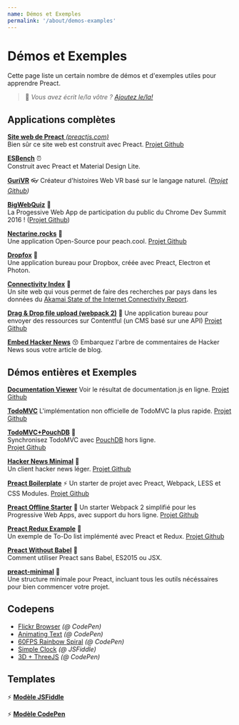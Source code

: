 ```yaml
---
name: Démos et Exemples
permalink: '/about/demos-examples'
---
```


# Démos et Exemples

Cette page liste un certain nombre de démos et d'exemples utiles pour apprendre Preact.

> :information_desk_person: _Vous avez écrit le/la vôtre ?
> [Ajoutez le/la!](https://github.com/preactjs/preact-www/blob/master/content/fr/about/demos-examples.md)_


## Applications complètes

[**Site web de Preact** _(preactjs.com)_](https://preactjs.com)  
Bien sûr ce site web est construit avec Preact.
[Projet Github](https://github.com/preactjs/preact-www)

**[ESBench](http://esbench.com)** :alarm_clock:  
Construit avec Preact et Material Design Lite.

[**GuriVR**](https://gurivr.com) :eyeglasses:
Créateur d'histoires Web VR basé sur le langage naturel.
_([Projet Github](https://github.com/opennewslabs/guri-vr))_

[**BigWebQuiz**](https://bigwebquiz.com) :game_die:  
La Progessive Web App de participation du public du Chrome Dev Summit 2016 !
([Projet Github](https://github.com/jakearchibald/big-web-quiz))

**[Nectarine.rocks](http://nectarine.rocks)** :peach:  
Une application Open-Source pour peach.cool.
[Projet Github](https://github.com/developit/nectarine)

**[Dropfox](https://github.com/developit/dropfox)** :wolf:  
Une application bureau pour Dropbox, créée avec Preact, Electron et Photon.

**[Connectivity Index](https://cindex.co)** :iphone:  
Un site web qui vous permet de faire des recherches par pays dans les données du [Akamai State of the Internet Connectivity Report](https://content.akamai.com/PG7010-Q2-2016-SOTI-Connectivity-Report.html).

**[Drag & Drop file upload (webpack 2)](https://contentful-labs.github.io/file-upload-example/)** :rocket:
Une application bureau pour envoyer des ressources sur Contentful (un CMS basé sur une API)
[Projet Github](https://github.com/contentful-labs/file-upload-example)

**[Embed Hacker News](https://github.com/TXTPEN/hn)** :kissing_closed_eyes:
Embarquez l'arbre de commentaires de Hacker News sous votre article de blog.

## Démos entières et Exemples

**[Documentation Viewer](https://documentation-viewer.firebaseapp.com)**
Voir le résultat de documentation.js en ligne.
[Projet Github](https://github.com/developit/documentation-viewer)

**[TodoMVC](http://developit.github.io/preact-todomvc/)**
L'implémentation non officielle de TodoMVC la plus rapide.
[Projet Github](https://github.com/developit/preact-todomvc)

**[TodoMVC+PouchDB](http://katopz.github.io/preact-todomvc-pouchdb/)** :floppy_disk:  
Synchronisez TodoMVC avec [PouchDB](https://pouchdb.com/) hors ligne.  
[Projet Github](https://github.com/katopz/preact-todomvc-pouchdb)

**[Hacker News Minimal](https://developit.github.io/hn_minimal/)** :newspaper:  
Un client hacker news léger.
[Projet Github](https://github.com/developit/hn_minimal)

**[Preact Boilerplate](https://preact-boilerplate.surge.sh)** :zap:
Un starter de projet avec Preact, Webpack, LESS et CSS Modules.
[Projet Github](https://github.com/developit/preact-boilerplate)

**[Preact Offline Starter](https://preact-starter.now.sh)** :100:
Un starter Webpack 2 simplifié pour les Progressive Web Apps, avec support du hors ligne.
[Projet Github](https://github.com/lukeed/preact-starter)

**[Preact Redux Example](https://preact-redux-example.surge.sh)** :repeat:  
Un exemple de To-Do list implémenté avec Preact et Redux.
[Projet Github](https://github.com/developit/preact-redux-example)

**[Preact Without Babel](https://github.com/developit/preact-without-babel)** :horse:  
Comment utiliser Preact sans Babel, ES2015 ou JSX.

**[preact-minimal](https://github.com/aganglada/preact-minimal)** :rocket:  
Une structure minimale pour Preact, incluant tous les outils nécéssaires pour bien commencer votre projet.


## Codepens

- [Flickr Browser](http://codepen.io/developit/full/VvMZwK/) _(@ CodePen)_
- [Animating Text](http://codepen.io/developit/full/LpNOdm/) _(@ CodePen)_
- [60FPS Rainbow Spiral](http://codepen.io/developit/full/xGoagz/) _(@ CodePen)_
- [Simple Clock](http://jsfiddle.net/developit/u9m5x0L7/embedded/result,js/) _(@ JSFiddle)_
- [3D + ThreeJS](http://codepen.io/developit/pen/PPMNjd?editors=0010) _(@ CodePen)_

## Templates

:zap: [**Modèle JSFiddle**](https://jsfiddle.net/developit/rs6zrh5f/embedded/result/)

:zap: [**Modèle CodePen**](http://codepen.io/developit/pen/pgaROe?editors=0010)
